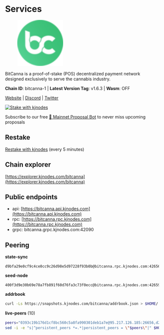 # Services

<figure><img src="https://raw.githubusercontent.com/kj89/cosmos-images/main/logos/bitcanna.png" width="150" alt=""><figcaption></figcaption></figure>

BitCanna is a proof-of-stake (POS) decentralized payment network designed exclusively to serve the cannabis industry. 

**Chain ID**: bitcanna-1 | **Latest Version Tag**: v1.6.3 | **Wasm**: OFF

[Website](https://www.bitcanna.io) | [Discord](https://discord.gg/9AVrzaVQvs) | [Twitter](https://twitter.com/BitCannaGlobal)

[![Stake with kjnodes](https://i.ibb.co/cr44Q8j/button-stake-with-kjnodes.png)](https://restake.app/bitcanna/bcnavaloper1aym6s8eza7kjvnxuwxufrzccz6vqvgnsc47cc7)

Subscribe to our free [🤖 Mainnet Proposal Bot](https://t.me/kjnodes_proposal_bot) to never miss upcoming proposals

## Restake

[Restake with kjnodes](https://restake.app/bitcanna/bcnavaloper1aym6s8eza7kjvnxuwxufrzccz6vqvgnsc47cc7) (every 5 minutes)
## Chain explorer
[https://explorer.kjnodes.com/bitcanna](https://explorer.kjnodes.com/bitcanna)

## Public endpoints

* api: [https://bitcanna.api.kjnodes.com](https://bitcanna.api.kjnodes.com)
* rpc: [https://bitcanna.rpc.kjnodes.com](https://bitcanna.rpc.kjnodes.com)
* grpc: bitcanna.grpc.kjnodes.com:42090

## Peering

**state-sync**

```text
d9bfa29e0cf9c4ce0cc9c26d98e5d97228f93b0b@bitcanna.rpc.kjnodes.com:42656
```

**seed-node**

```text
400f3d9e30b69e78a7fb891f60d76fa3c73f0ecc@bitcanna.rpc.kjnodes.com:42659
```

**addrbook**
```bash
curl -Ls https://snapshots.kjnodes.com/bitcanna/addrbook.json > $HOME/.bcna/config/addrbook.json
```

**live-peers** (10)
```bash
peers="0393c19b176d1cf8bc560c5a8fa990301deb1a7e@95.217.126.185:26656,d2247f7b919f0781c90ee61958d7044665a22d38@169.155.169.55:26656,d9bfa29e0cf9c4ce0cc9c26d98e5d97228f93b0b@65.109.88.38:42656,8e4e1f1e087c76c71c64e477e95495833da82aa2@135.181.173.137:26656,65b12d58cc642eb8a1eb4e8344eaf26afce2e6d3@37.120.191.47:36656,b212d5740b2e11e54f56b072dc13b6134650cfb5@169.155.168.54:26656,07c829cf936db34be61143fabb09541d05aea899@65.108.98.124:64206,89757803f40da51678451735445ad40d5b15e059@169.155.168.66:26656,7c00beb4956bc40cd33ced6e2c2ffe07d4fa32e7@95.216.242.82:36656,b587bf827b5f680c417601b536ffbd505c88bb07@193.70.45.106:13056"
sed -i -e "s|^persistent_peers *=.*|persistent_peers = \"$peers\"|" $HOME/.bcna/config/config.toml
```

